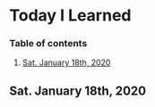 # Today I Learned

### Table of contents
1. [Sat. January 18th, 2020](#Jan182020)

## Sat. January 18th, 2020 <a name="Jan182020"></a>


